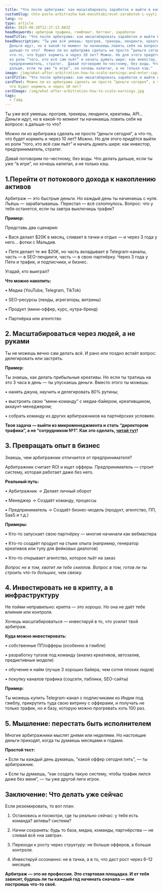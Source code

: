 ```yaml
---
title: "Что после арбитража: как масштабировать заработок и выйти в капитал"
customSlug: chto-posle-arbitrazha-kak-masshtabirovat-zarabotok-i-vyyti-v-kapital
lang: ru
type: article
date: 2025-06-20T12:37:13.883Z
headKeywords: арбитраж трафика, гемблинг, беттинг, заработок
headTitle: "Что после арбитража: как масштабировать заработок и выйти в капитал"
headDescription: "Ты уже всё умеешь: прогрев, трекеры, лендинги, креативы, API…
  Деньги идут, но в какой-то момент ты начинаешь ловить себя на вопросе: а
  дальше-то что?  Можно ли из арбитража сделать не просто “деньги сегодня”, а
  что-то, что будет кормить и через 10 лет? Можно. Но для этого придётся выйти
  из роли “того, кто всё сам льёт” и начать думать шире: как инвестор,
  предприниматель, стратег.  Давай поговорим по-честному, без воды. Что делать
  дальше, если ты уже “в игре”, но хочешь капитал, а не только кэш."
image: /img/what-after-arbitration-how-to-scale-earnings-and-enter-capital.jpg
cardTitle: "Что после арбитража: как масштабировать заработок и выйти в капитал"
cardText: Можно ли из арбитража сделать не просто “деньги сегодня”, а что-то,
  что будет кормить и через 10 лет?
cardImage: /img/what-after-arbitration-how-to-scale-earnings.jpg
tags:
  - Гайд
---
```

Ты уже всё умеешь: прогрев, трекеры, лендинги, креативы, API… Деньги идут, но в какой-то момент ты начинаешь ловить себя на вопросе: а дальше-то что?

Можно ли из арбитража сделать не просто “деньги сегодня”, а что-то, что будет кормить и через 10 лет? Можно. Но для этого придётся выйти из роли “того, кто всё сам льёт” и начать думать шире: как инвестор, предприниматель, стратег.

Давай поговорим по-честному, без воды. Что делать дальше, если ты уже “в игре”, но хочешь капитал, а не только кэш.

## 1.Перейти от потокового дохода к накоплению активов

Арбитраж — это быстрые деньги. Но каждый день ты начинаешь с нуля. Льёшь — зарабатываешь. Перестал — всё схлопнулось. Вопрос: что у тебя останется, если ты завтра выключишь трафик?

**Пример:**

Представь два сценария:

• Вася делает $20K в месяц, сливает в тачки и отдых — и через 3 года у него… фотки с Мальдив.

• Петя делает те же $20K, но часть вкладывает в Telegram-каналы, часть — в SEO-лендинги, часть — в свою партнёрку. Через 3 года у Пети и трафик, и подписчики, и бизнес.

Угадай, кто выиграл?

**Что можно накопить:**

• Медиа (YouTube, Telegram, TikTok)

• SEO-ресурсы (ленды, агрегаторы, витрины)

• Продукт (мини-оффер, курс, нутра-бренд)

• Партнёрка или агентство

## 2. Масштабироваться через людей, а не руками

Ты не можешь вечно сам делать всё. И рано или поздно встаёт вопрос: делегировать или застрять.

**Пример:**

Ты знаешь, как делать прибыльные креативы. Но если ты тратишь на это 3 часа в день — ты упускаешь деньги. Вместо этого ты можешь:

• нанять джуна, научить и делегировать 80% рутины;

• выстроить свою “мини-команду” с медиа-байером, креативщиком, аккаунт-менеджером;

• собрать команду из других арбитражников на партнёрских условиях.

**Твоя задача — выйти из микроменеджмента и стать “директором трафика”, а не “сотрудником №1”. Как это сделать, [читай тут](https://trafflab.io/ru/blog/zachem-arbitragniku-komanda-ot-solo-do-sinergii/)!**



## 3. Превращать опыт в бизнес

Знаешь, чем арбитражник отличается от предпринимателя?

Арбитражник считает ROI и ищет офферы. Предприниматель — строит систему, которая работает даже без него.

**Реальный путь:**

• Арбитражник → Делает личный оборот

• Менеджер → Создаёт команду, процессы

• Предприниматель → Создаёт бизнес-модель (продукт, агентство, ПП, SaaS и т.д.)

**Примеры:**

• Кто-то запускает свою партнёрку — многие начинали как вебмастера

• Кто-то создаёт продукт на стыке опыта (например, генератор креативов или тулу для фейковых диалогов)

• Кто-то открывает агентство, которое льёт на заказ

*Вопрос не в том, хватит ли тебе скиллов. Вопрос в том, готов ли ты строить что-то большее, чем связку.*



## 4. Инвестировать не в крипту, а в инфраструктуру

Не пойми неправильно: крипта — это хорошо. Но она не даёт тебе влияния или контроля.

Хочешь масштабироваться — инвестируй в то, что усилит твой арбитраж.

**Куда можно инвестировать:**

• собственные ПП/офферы (особенно в гэмбле)

• разработку тулзов под команду (анализ креативов, автозалив, предиктивные модели)

• обучение и найм (лучше 3 хороших байера, чем сотня плохих лидов)

• покупку каналов трафика (соцсети, паблики, SEO-сайты)

**Пример:**

Ты можешь купить Telegram-канал с подписчиками из Индии под гэмблу, прикрутить туда свою витрину с офферами, и получать не только трафик, но и базу, которую можно прогревать хоть 100 раз.



## 5. Мышление: перестать быть исполнителем

Многие арбитражники мыслят днями или неделями. Но настоящие деньги приходят, когда ты думаешь месяцами и годами.

**Простой тест:**

• Если ты каждый день думаешь, “какой оффер сегодня лить”, — ты арбитражник.

• Если ты думаешь, “как создать такую систему, чтобы трафик лился даже без меня”, — ты уже другой лиги игрок.



## Заключение: Что делать уже сейчас

Если резюмировать, то вот план:

1. Остановись и посмотри, где ты реально сейчас: у тебя есть команда? активы? система?

2. Начни сохранять: будь то база, медиа, команды, партнёрства — не сливай всё «на завтра».

3. Переходи к росту через структуру: не больше офферов, а больше контроля.

4. Инвестируй осознанно: не в тачки, а в то, что даст рост через 6–12 месяцев.

**Арбитраж — это не профессия. Это стартовая площадка. И от тебя зависит, будешь ли ты каждый год начинать сначала — или построишь что-то своё.**